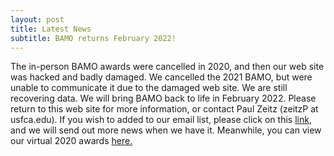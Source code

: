 ```yaml
---
layout: post
title: Latest News
subtitle: BAMO returns February 2022!
---
```


The in-person BAMO awards were cancelled in 2020, and then our web site was hacked and badly damaged. We cancelled the 2021 BAMO, but were unable to communicate it due to the damaged web site. We are still recovering data.  We will bring BAMO back to life in February 2022.  Please return to this web site for more information, or contact Paul Zeitz (zeitzP at usfca.edu).  If you wish to added to our email list, please click on this [link](https://forms.gle/pVCGWa71KXX8E9wz6), and we will send out more news when we have it. Meanwhile, you can view our virtual 2020 awards [here.](https://drive.google.com/file/d/1DcAWHdyL8ZwbbJKxb2ImiL-2X-3aL8Se/view)

